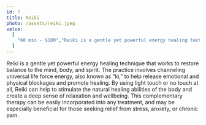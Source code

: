 ```yaml
---
id: 7
title: Reiki
photo: /assets/reiki.jpeg
value:
  [
    "60 min - $100","Reiki is a gentle yet powerful energy healing technique that works to restore balance to the mind, body, and spirit. The practice involves channeling universal life force energy, also known as “ki,” to help release emotional and physical blockages and promote healing. By using light touch or no touch at all, Reiki can help to stimulate the natural healing abilities of the body and create a deep sense of relaxation and wellbeing. This complementary therapy can be easily incorporated into any treatment, and may be especially beneficial for those seeking relief from stress, anxiety, or chronic pain.",
  ]
---
```


Reiki is a gentle yet powerful energy healing technique that works to restore balance to the mind, body, and spirit. The practice involves channeling universal life force energy, also known as “ki,” to help release emotional and physical blockages and promote healing. By using light touch or no touch at all, Reiki can help to stimulate the natural healing abilities of the body and create a deep sense of relaxation and wellbeing. This complementary therapy can be easily incorporated into any treatment, and may be especially beneficial for those seeking relief from stress, anxiety, or chronic pain.
